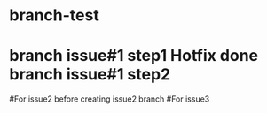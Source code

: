 # branch-test
branch issue#1 step1
Hotfix done
branch issue#1 step2
===================
#For issue2 before creating issue2 branch
#For issue3

